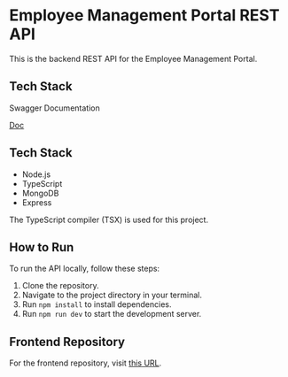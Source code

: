 # Employee Management Portal REST API

This is the backend REST API for the Employee Management Portal.


## Tech Stack

Swagger Documentation 

[Doc](https://em-backend.vercel.app/api-docs/)

## Tech Stack

- Node.js
- TypeScript
- MongoDB
- Express

The TypeScript compiler (TSX) is used for this project.

## How to Run

To run the API locally, follow these steps:

1. Clone the repository.
2. Navigate to the project directory in your terminal.
3. Run `npm install` to install dependencies.
4. Run `npm run dev` to start the development server.

## Frontend Repository

For the frontend repository, visit [this URL](https://github.com/madhawa-se/em-frontend).


